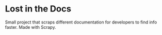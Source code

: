 # Lost in the Docs

Small project that scraps different documentation for developers to find info faster. Made with Scrapy.

